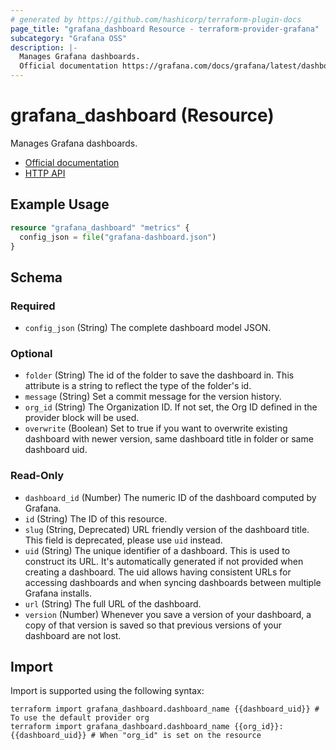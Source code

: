 ```yaml
---
# generated by https://github.com/hashicorp/terraform-plugin-docs
page_title: "grafana_dashboard Resource - terraform-provider-grafana"
subcategory: "Grafana OSS"
description: |-
  Manages Grafana dashboards.
  Official documentation https://grafana.com/docs/grafana/latest/dashboards/HTTP API https://grafana.com/docs/grafana/latest/developers/http_api/dashboard/
---
```


# grafana_dashboard (Resource)

Manages Grafana dashboards.

* [Official documentation](https://grafana.com/docs/grafana/latest/dashboards/)
* [HTTP API](https://grafana.com/docs/grafana/latest/developers/http_api/dashboard/)

## Example Usage

```terraform
resource "grafana_dashboard" "metrics" {
  config_json = file("grafana-dashboard.json")
}
```

<!-- schema generated by tfplugindocs -->
## Schema

### Required

- `config_json` (String) The complete dashboard model JSON.

### Optional

- `folder` (String) The id of the folder to save the dashboard in. This attribute is a string to reflect the type of the folder's id.
- `message` (String) Set a commit message for the version history.
- `org_id` (String) The Organization ID. If not set, the Org ID defined in the provider block will be used.
- `overwrite` (Boolean) Set to true if you want to overwrite existing dashboard with newer version, same dashboard title in folder or same dashboard uid.

### Read-Only

- `dashboard_id` (Number) The numeric ID of the dashboard computed by Grafana.
- `id` (String) The ID of this resource.
- `slug` (String, Deprecated) URL friendly version of the dashboard title. This field is deprecated, please use `uid` instead.
- `uid` (String) The unique identifier of a dashboard. This is used to construct its URL. It's automatically generated if not provided when creating a dashboard. The uid allows having consistent URLs for accessing dashboards and when syncing dashboards between multiple Grafana installs.
- `url` (String) The full URL of the dashboard.
- `version` (Number) Whenever you save a version of your dashboard, a copy of that version is saved so that previous versions of your dashboard are not lost.

## Import

Import is supported using the following syntax:

```shell
terraform import grafana_dashboard.dashboard_name {{dashboard_uid}} # To use the default provider org
terraform import grafana_dashboard.dashboard_name {{org_id}}:{{dashboard_uid}} # When "org_id" is set on the resource
```
